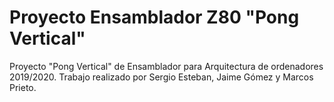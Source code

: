 # Proyecto Ensamblador Z80 "Pong Vertical"
Proyecto "Pong Vertical" de Ensamblador para Arquitectura de ordenadores 2019/2020.
Trabajo realizado por Sergio Esteban, Jaime Gómez y Marcos Prieto.
